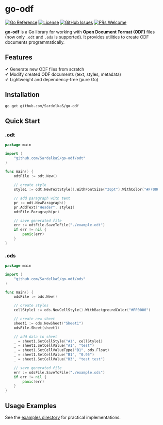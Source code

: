 # go-odf

[![Go Reference](https://pkg.go.dev/badge/github.com/SardelkaS/go-odf.svg)](https://pkg.go.dev/github.com/SardelkaS/go-odf)
[![License](https://img.shields.io/badge/license-MIT-blue.svg)](LICENSE)
[![GitHub Issues](https://img.shields.io/github/issues/SardelkaS/go-odf)](https://github.com/SardelkaS/go-odf/issues)
[![PRs Welcome](https://img.shields.io/badge/PRs-welcome-brightgreen.svg)](https://github.com/SardelkaS/go-odf/pulls)

**go-odf** is a Go library for working with **Open Document Format (ODF)** files (now only `.odt` and `.ods` is supported). 
It provides utilities to create ODF documents programmatically.

## **Features**
✔ Generate new ODF files from scratch  
✔ Modify created ODF documents (text, styles, metadata)  
✔ Lightweight and dependency-free (pure Go)

## **Installation**
```sh
go get github.com/SardelkaS/go-odf
```  

## **Quick Start**
### .odt
```go
package main

import (
	"github.com/SardelkaS/go-odf/odt"
)

func main() {
	odtFile := odt.New()
	
	// create style
	style1 := odt.NewTextStyle().WithFontSize("30pt").WithColor("#FF0000")

	// add paragraph with text
	pr := odt.NewParagraph()
	pr.AddText("Header", style1)
	odtFile.Paragraph(pr)

	// save generated file
	err := odtFile.SaveToFile("./example.odt")
	if err != nil {
		panic(err)
	}
}
```  

### .ods
```go
package main

import (
	"github.com/SardelkaS/go-odf/ods"
)

func main() {
	odsFile := ods.New()

	// create styles
	cellStyle1 := ods.NewCellStyle().WithBackgroundColor("#FF0000")

	// create new sheet
	sheet1 := ods.NewSheet("Sheet1")
	odsFile.Sheet(sheet1)

	// add data to sheet
	_ = sheet1.SetCellStyle("A1", cellStyle1)
	_ = sheet1.SetCellValue("A1", "test")
	_ = sheet1.SetCellValueType("B1", ods.Float)
	_ = sheet1.SetCellValue("B1", "0.95")
	_ = sheet1.SetCellValue("D3", "test test")

	// save generated file
	err := odsFile.SaveToFile("./example.ods")
	if err != nil {
		panic(err)
	}
}
```

## **Usage Examples**
See the [examples directory](https://github.com/SardelkaS/go-odf/tree/main/examples/odt) for practical implementations.
